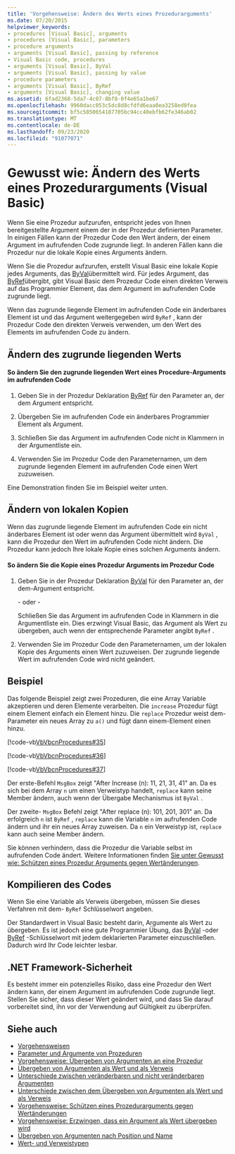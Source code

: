 ```yaml
---
title: 'Vorgehensweise: Ändern des Werts eines Prozedurarguments'
ms.date: 07/20/2015
helpviewer_keywords:
- procedures [Visual Basic], arguments
- procedures [Visual Basic], parameters
- procedure arguments
- arguments [Visual Basic], passing by reference
- Visual Basic code, procedures
- arguments [Visual Basic], ByVal
- arguments [Visual Basic], passing by value
- procedure parameters
- arguments [Visual Basic], ByRef
- arguments [Visual Basic], changing value
ms.assetid: 6fad2368-5da7-4c07-8bf8-0f4e65a1be67
ms.openlocfilehash: 9960dacc053c5dc8d8cfdfd6eaa0ea3258ed0fea
ms.sourcegitcommit: bf5c5850654187705bc94cc40ebfb62fe346ab02
ms.translationtype: MT
ms.contentlocale: de-DE
ms.lasthandoff: 09/23/2020
ms.locfileid: "91077071"
---
```

# <a name="how-to-change-the-value-of-a-procedure-argument-visual-basic"></a>Gewusst wie: Ändern des Werts eines Prozedurarguments (Visual Basic)

Wenn Sie eine Prozedur aufzurufen, entspricht jedes von Ihnen bereitgestellte Argument einem der in der Prozedur definierten Parameter. In einigen Fällen kann der Prozedur Code den Wert ändern, der einem Argument im aufrufenden Code zugrunde liegt. In anderen Fällen kann die Prozedur nur die lokale Kopie eines Arguments ändern.  
  
 Wenn Sie die Prozedur aufzurufen, erstellt Visual Basic eine lokale Kopie jedes Arguments, das [ByVal](../../../language-reference/modifiers/byval.md)übermittelt wird. Für jedes Argument, das [ByRef](../../../language-reference/modifiers/byref.md)übergibt, gibt Visual Basic dem Prozedur Code einen direkten Verweis auf das Programmier Element, das dem Argument im aufrufenden Code zugrunde liegt.  
  
 Wenn das zugrunde liegende Element im aufrufenden Code ein änderbares Element ist und das Argument weitergegeben wird `ByRef` , kann der Prozedur Code den direkten Verweis verwenden, um den Wert des Elements im aufrufenden Code zu ändern.  
  
## <a name="changing-the-underlying-value"></a>Ändern des zugrunde liegenden Werts  
  
#### <a name="to-change-the-underlying-value-of-a-procedure-argument-in-the-calling-code"></a>So ändern Sie den zugrunde liegenden Wert eines Procedure-Arguments im aufrufenden Code  
  
1. Geben Sie in der Prozedur Deklaration [ByRef](../../../language-reference/modifiers/byref.md) für den Parameter an, der dem Argument entspricht.  
  
2. Übergeben Sie im aufrufenden Code ein änderbares Programmier Element als Argument.  
  
3. Schließen Sie das Argument im aufrufenden Code nicht in Klammern in der Argumentliste ein.  
  
4. Verwenden Sie im Prozedur Code den Parameternamen, um dem zugrunde liegenden Element im aufrufenden Code einen Wert zuzuweisen.  
  
 Eine Demonstration finden Sie im Beispiel weiter unten.  
  
## <a name="changing-local-copies"></a>Ändern von lokalen Kopien  

 Wenn das zugrunde liegende Element im aufrufenden Code ein nicht änderbares Element ist oder wenn das Argument übermittelt wird `ByVal` , kann die Prozedur den Wert im aufrufenden Code nicht ändern. Die Prozedur kann jedoch Ihre lokale Kopie eines solchen Arguments ändern.  
  
#### <a name="to-change-the-copy-of-a-procedure-argument-in-the-procedure-code"></a>So ändern Sie die Kopie eines Prozedur Arguments im Prozedur Code  
  
1. Geben Sie in der Prozedur Deklaration [ByVal](../../../language-reference/modifiers/byval.md) für den Parameter an, der dem-Argument entspricht.  
  
     - oder -  
  
     Schließen Sie das Argument im aufrufenden Code in Klammern in die Argumentliste ein. Dies erzwingt Visual Basic, das Argument als Wert zu übergeben, auch wenn der entsprechende Parameter angibt `ByRef` .  
  
2. Verwenden Sie im Prozedur Code den Parameternamen, um der lokalen Kopie des Arguments einen Wert zuzuweisen. Der zugrunde liegende Wert im aufrufenden Code wird nicht geändert.  
  
## <a name="example"></a>Beispiel  

 Das folgende Beispiel zeigt zwei Prozeduren, die eine Array Variable akzeptieren und deren Elemente verarbeiten. Die `increase` Prozedur fügt einem Element einfach ein Element hinzu. Die `replace` Prozedur weist dem-Parameter ein neues Array zu `a()` und fügt dann einem-Element einen hinzu.  
  
 [!code-vb[VbVbcnProcedures#35](~/samples/snippets/visualbasic/VS_Snippets_VBCSharp/VbVbcnProcedures/VB/Class1.vb#35)]  
  
 [!code-vb[VbVbcnProcedures#36](~/samples/snippets/visualbasic/VS_Snippets_VBCSharp/VbVbcnProcedures/VB/Class1.vb#36)]  
  
 [!code-vb[VbVbcnProcedures#37](~/samples/snippets/visualbasic/VS_Snippets_VBCSharp/VbVbcnProcedures/VB/Class1.vb#37)]  
  
 Der erste-Befehl `MsgBox` zeigt "After Increase (n): 11, 21, 31, 41" an. Da es sich bei dem Array `n` um einen Verweistyp handelt, `replace` kann seine Member ändern, auch wenn der Übergabe Mechanismus ist `ByVal` .  
  
 Der zweite- `MsgBox` Befehl zeigt "After replace (n): 101, 201, 301" an. Da erfolgreich `n` ist `ByRef` , `replace` kann die Variable `n` im aufrufenden Code ändern und ihr ein neues Array zuweisen. Da `n` ein Verweistyp ist, `replace` kann auch seine Member ändern.  
  
 Sie können verhindern, dass die Prozedur die Variable selbst im aufrufenden Code ändert. Weitere Informationen finden [Sie unter Gewusst wie: Schützen eines Prozedur Arguments gegen Wertänderungen](./how-to-protect-a-procedure-argument-against-value-changes.md).  
  
## <a name="compile-the-code"></a>Kompilieren des Codes  

 Wenn Sie eine Variable als Verweis übergeben, müssen Sie dieses Verfahren mit dem- `ByRef` Schlüsselwort angeben.  
  
 Der Standardwert in Visual Basic besteht darin, Argumente als Wert zu übergeben. Es ist jedoch eine gute Programmier Übung, das [ByVal](../../../language-reference/modifiers/byval.md) -oder [ByRef](../../../language-reference/modifiers/byref.md) -Schlüsselwort mit jedem deklarierten Parameter einzuschließen. Dadurch wird Ihr Code leichter lesbar.  
  
## <a name="net-framework-security"></a>.NET Framework-Sicherheit  

 Es besteht immer ein potenzielles Risiko, dass eine Prozedur den Wert ändern kann, der einem Argument im aufrufenden Code zugrunde liegt. Stellen Sie sicher, dass dieser Wert geändert wird, und dass Sie darauf vorbereitet sind, ihn vor der Verwendung auf Gültigkeit zu überprüfen.  
  
## <a name="see-also"></a>Siehe auch

- [Vorgehensweisen](./index.md)
- [Parameter und Argumente von Prozeduren](./procedure-parameters-and-arguments.md)
- [Vorgehensweise: Übergeben von Argumenten an eine Prozedur](./how-to-pass-arguments-to-a-procedure.md)
- [Übergeben von Argumenten als Wert und als Verweis](./passing-arguments-by-value-and-by-reference.md)
- [Unterschiede zwischen veränderbaren und nicht veränderbaren Argumenten](./differences-between-modifiable-and-nonmodifiable-arguments.md)
- [Unterschiede zwischen dem Übergeben von Argumenten als Wert und als Verweis](./differences-between-passing-an-argument-by-value-and-by-reference.md)
- [Vorgehensweise: Schützen eines Prozedurarguments gegen Wertänderungen](./how-to-protect-a-procedure-argument-against-value-changes.md)
- [Vorgehensweise: Erzwingen, dass ein Argument als Wert übergeben wird](./how-to-force-an-argument-to-be-passed-by-value.md)
- [Übergeben von Argumenten nach Position und Name](./passing-arguments-by-position-and-by-name.md)
- [Wert- und Verweistypen](../data-types/value-types-and-reference-types.md)

